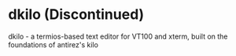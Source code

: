 # dkilo (Discontinued)
dkilo - a termios-based text editor for VT100 and xterm, built on the foundations of antirez's kilo
